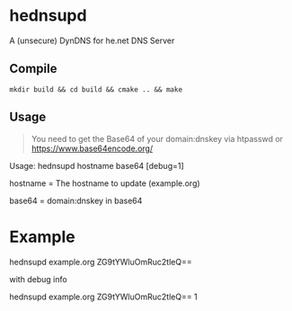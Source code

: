 # hednsupd
A (unsecure) DynDNS for he.net DNS Server

## Compile
```
mkdir build && cd build && cmake .. && make
```
## Usage
> You need to get the Base64 of your domain:dnskey via htpasswd or https://www.base64encode.org/

Usage: hednsupd hostname base64 [debug=1]

hostname = The hostname to update (example.org)

base64 = domain:dnskey in base64

# Example
hednsupd example.org ZG9tYWluOmRuc2tleQ==

with debug info

hednsupd example.org ZG9tYWluOmRuc2tleQ== 1
